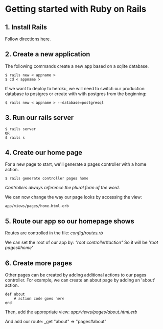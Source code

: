 # Getting started with Ruby on Rails

## 1. Install Rails
Follow directions [here](http://installrails.com/).

## 2. Create a new application

The following commands create a new app based on a sqlite database.

	$ rails new < appname > 
	$ cd < appname >

If we want to deploy to heroku, we will need to switch our production database to postgres or create with with postgres from the beginning: 

	$ rails new < appname > --database=postgresql

## 3. Run our rails server

	$ rails server
	OR
	$ rails s

## 4. Create our home page

For a new page to start, we'll generate a pages controller with a home action. 

	$ rails generate controller pages home

_Controllers always reference the plural form of the word._

We can now change the way our page looks by accessing the view: 

	app/views/pages/home.html.erb

## 5. Route our app so our homepage shows

Routes are controlled in the file: _config/routes.rb_

We can set the root of our app by: _"root controller#action"_
So it will be _'root pages#home'_

## 6. Create more pages

Other pages can be created by adding additional actions to our pages controller.
For example, we can create an about page by adding an 'about' action. 

	def about
		# action code goes here
	end

Then, add the appropriate view: _app/views/pages/about.html.erb_

And add our route: _get "about" => "pages#about"
